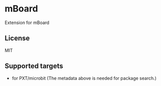 # mBoard

Extension for mBoard

## License

MIT

## Supported targets

* for PXT/microbit
(The metadata above is needed for package search.)
